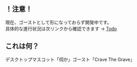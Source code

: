 ## ！注意！
現在、ゴーストとして形になっておらず開発中です。  
具体的な進行状況は次リンクから確認できます → [Todo](https://github.com/apxxxxxxe/Haine/projects/1#card-75060855)

## これは何？
デスクトップマスコット「伺か」ゴースト「Crave The Grave」  
